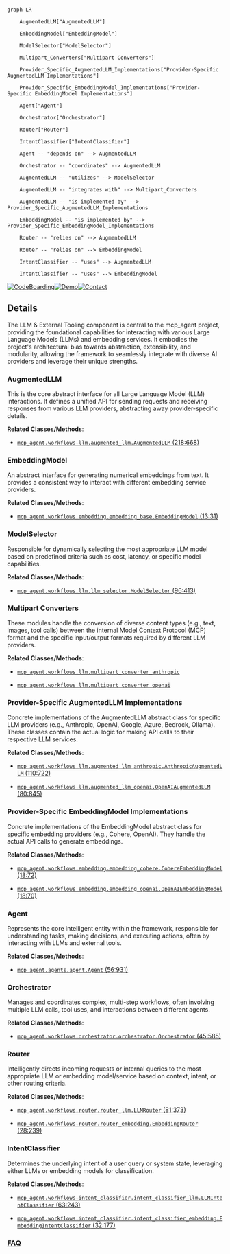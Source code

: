 ```mermaid

graph LR

    AugmentedLLM["AugmentedLLM"]

    EmbeddingModel["EmbeddingModel"]

    ModelSelector["ModelSelector"]

    Multipart_Converters["Multipart Converters"]

    Provider_Specific_AugmentedLLM_Implementations["Provider-Specific AugmentedLLM Implementations"]

    Provider_Specific_EmbeddingModel_Implementations["Provider-Specific EmbeddingModel Implementations"]

    Agent["Agent"]

    Orchestrator["Orchestrator"]

    Router["Router"]

    IntentClassifier["IntentClassifier"]

    Agent -- "depends on" --> AugmentedLLM

    Orchestrator -- "coordinates" --> AugmentedLLM

    AugmentedLLM -- "utilizes" --> ModelSelector

    AugmentedLLM -- "integrates with" --> Multipart_Converters

    AugmentedLLM -- "is implemented by" --> Provider_Specific_AugmentedLLM_Implementations

    EmbeddingModel -- "is implemented by" --> Provider_Specific_EmbeddingModel_Implementations

    Router -- "relies on" --> AugmentedLLM

    Router -- "relies on" --> EmbeddingModel

    IntentClassifier -- "uses" --> AugmentedLLM

    IntentClassifier -- "uses" --> EmbeddingModel

```



[![CodeBoarding](https://img.shields.io/badge/Generated%20by-CodeBoarding-9cf?style=flat-square)](https://github.com/CodeBoarding/GeneratedOnBoardings)[![Demo](https://img.shields.io/badge/Try%20our-Demo-blue?style=flat-square)](https://www.codeboarding.org/demo)[![Contact](https://img.shields.io/badge/Contact%20us%20-%20contact@codeboarding.org-lightgrey?style=flat-square)](mailto:contact@codeboarding.org)



## Details



The LLM & External Tooling component is central to the mcp_agent project, providing the foundational capabilities for interacting with various Large Language Models (LLMs) and embedding services. It embodies the project's architectural bias towards abstraction, extensibility, and modularity, allowing the framework to seamlessly integrate with diverse AI providers and leverage their unique strengths.



### AugmentedLLM

This is the core abstract interface for all Large Language Model (LLM) interactions. It defines a unified API for sending requests and receiving responses from various LLM providers, abstracting away provider-specific details.





**Related Classes/Methods**:



- <a href="https://github.com/lastmile-ai/mcp-agent/blob/main/src/mcp_agent/workflows/llm/augmented_llm.py#L218-L668" target="_blank" rel="noopener noreferrer">`mcp_agent.workflows.llm.augmented_llm.AugmentedLLM` (218:668)</a>





### EmbeddingModel

An abstract interface for generating numerical embeddings from text. It provides a consistent way to interact with different embedding service providers.





**Related Classes/Methods**:



- <a href="https://github.com/lastmile-ai/mcp-agent/blob/main/src/mcp_agent/workflows/embedding/embedding_base.py#L13-L31" target="_blank" rel="noopener noreferrer">`mcp_agent.workflows.embedding.embedding_base.EmbeddingModel` (13:31)</a>





### ModelSelector

Responsible for dynamically selecting the most appropriate LLM model based on predefined criteria such as cost, latency, or specific model capabilities.





**Related Classes/Methods**:



- <a href="https://github.com/lastmile-ai/mcp-agent/blob/main/src/mcp_agent/workflows/llm/llm_selector.py#L96-L413" target="_blank" rel="noopener noreferrer">`mcp_agent.workflows.llm.llm_selector.ModelSelector` (96:413)</a>





### Multipart Converters

These modules handle the conversion of diverse content types (e.g., text, images, tool calls) between the internal Model Context Protocol (MCP) format and the specific input/output formats required by different LLM providers.





**Related Classes/Methods**:



- <a href="https://github.com/lastmile-ai/mcp-agent/blob/main/src/mcp_agent/workflows/llm/multipart_converter_anthropic.py" target="_blank" rel="noopener noreferrer">`mcp_agent.workflows.llm.multipart_converter_anthropic`</a>

- <a href="https://github.com/lastmile-ai/mcp-agent/blob/main/src/mcp_agent/workflows/llm/multipart_converter_openai.py" target="_blank" rel="noopener noreferrer">`mcp_agent.workflows.llm.multipart_converter_openai`</a>





### Provider-Specific AugmentedLLM Implementations

Concrete implementations of the AugmentedLLM abstract class for specific LLM providers (e.g., Anthropic, OpenAI, Google, Azure, Bedrock, Ollama). These classes contain the actual logic for making API calls to their respective LLM services.





**Related Classes/Methods**:



- <a href="https://github.com/lastmile-ai/mcp-agent/blob/main/src/mcp_agent/workflows/llm/augmented_llm_anthropic.py#L110-L722" target="_blank" rel="noopener noreferrer">`mcp_agent.workflows.llm.augmented_llm_anthropic.AnthropicAugmentedLLM` (110:722)</a>

- <a href="https://github.com/lastmile-ai/mcp-agent/blob/main/src/mcp_agent/workflows/llm/augmented_llm_openai.py#L80-L845" target="_blank" rel="noopener noreferrer">`mcp_agent.workflows.llm.augmented_llm_openai.OpenAIAugmentedLLM` (80:845)</a>





### Provider-Specific EmbeddingModel Implementations

Concrete implementations of the EmbeddingModel abstract class for specific embedding providers (e.g., Cohere, OpenAI). They handle the actual API calls to generate embeddings.





**Related Classes/Methods**:



- <a href="https://github.com/lastmile-ai/mcp-agent/blob/main/src/mcp_agent/workflows/embedding/embedding_cohere.py#L18-L72" target="_blank" rel="noopener noreferrer">`mcp_agent.workflows.embedding.embedding_cohere.CohereEmbeddingModel` (18:72)</a>

- <a href="https://github.com/lastmile-ai/mcp-agent/blob/main/src/mcp_agent/workflows/embedding/embedding_openai.py#L18-L70" target="_blank" rel="noopener noreferrer">`mcp_agent.workflows.embedding.embedding_openai.OpenAIEmbeddingModel` (18:70)</a>





### Agent

Represents the core intelligent entity within the framework, responsible for understanding tasks, making decisions, and executing actions, often by interacting with LLMs and external tools.





**Related Classes/Methods**:



- <a href="https://github.com/lastmile-ai/mcp-agent/blob/main/src/mcp_agent/agents/agent.py#L56-L931" target="_blank" rel="noopener noreferrer">`mcp_agent.agents.agent.Agent` (56:931)</a>





### Orchestrator

Manages and coordinates complex, multi-step workflows, often involving multiple LLM calls, tool uses, and interactions between different agents.





**Related Classes/Methods**:



- <a href="https://github.com/lastmile-ai/mcp-agent/blob/main/src/mcp_agent/workflows/orchestrator/orchestrator.py#L45-L585" target="_blank" rel="noopener noreferrer">`mcp_agent.workflows.orchestrator.orchestrator.Orchestrator` (45:585)</a>





### Router

Intelligently directs incoming requests or internal queries to the most appropriate LLM or embedding model/service based on context, intent, or other routing criteria.





**Related Classes/Methods**:



- <a href="https://github.com/lastmile-ai/mcp-agent/blob/main/src/mcp_agent/workflows/router/router_llm.py#L81-L373" target="_blank" rel="noopener noreferrer">`mcp_agent.workflows.router.router_llm.LLMRouter` (81:373)</a>

- <a href="https://github.com/lastmile-ai/mcp-agent/blob/main/src/mcp_agent/workflows/router/router_embedding.py#L28-L239" target="_blank" rel="noopener noreferrer">`mcp_agent.workflows.router.router_embedding.EmbeddingRouter` (28:239)</a>





### IntentClassifier

Determines the underlying intent of a user query or system state, leveraging either LLMs or embedding models for classification.





**Related Classes/Methods**:



- <a href="https://github.com/lastmile-ai/mcp-agent/blob/main/src/mcp_agent/workflows/intent_classifier/intent_classifier_llm.py#L63-L243" target="_blank" rel="noopener noreferrer">`mcp_agent.workflows.intent_classifier.intent_classifier_llm.LLMIntentClassifier` (63:243)</a>

- <a href="https://github.com/lastmile-ai/mcp-agent/blob/main/src/mcp_agent/workflows/intent_classifier/intent_classifier_embedding.py#L32-L177" target="_blank" rel="noopener noreferrer">`mcp_agent.workflows.intent_classifier.intent_classifier_embedding.EmbeddingIntentClassifier` (32:177)</a>









### [FAQ](https://github.com/CodeBoarding/GeneratedOnBoardings/tree/main?tab=readme-ov-file#faq)